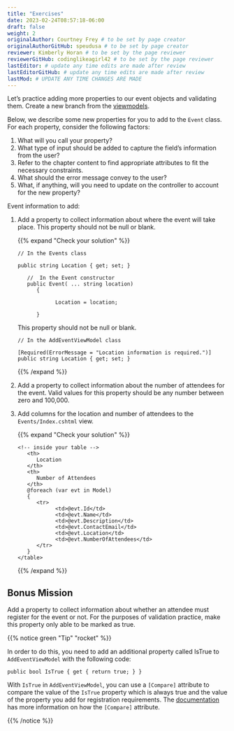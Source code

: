```yaml
---
title: "Exercises"
date: 2023-02-24T08:57:18-06:00
draft: false
weight: 2
originalAuthor: Courtney Frey # to be set by page creator
originalAuthorGitHub: speudusa # to be set by page creator
reviewer: Kimberly Horan # to be set by the page reviewer
reviewerGitHub: codinglikeagirl42 # to be set by the page reviewer
lastEditor: # update any time edits are made after review
lastEditorGitHub: # update any time edits are made after review
lastMod: # UPDATE ANY TIME CHANGES ARE MADE
---
```


Let’s practice adding more properties to our event objects and validating them. Create a new branch from the [viewmodels](LINK).

Below, we describe some new properties for you to add to the `Event` class. For each property, consider the following factors:

1. What will you call your property?
1. What type of input should be added to capture the field’s information from the user?
1. Refer to the chapter content to find appropriate attributes to fit the necessary constraints.
1. What should the error message convey to the user?
1. What, if anything, will you need to update on the controller to account for the new property?

Event information to add:

1. Add a property to collect information about where the event will take place. This property should not be null or blank.


   {{% expand "Check your solution" %}}
   ```csharp{linenos=table}
   // In the Events class

   public string Location { get; set; }

      //  In the Event constructor
      public Event( ... string location)
         {

               Location = location;

         }
   ```

   This property should not be null or blank.

   ```csharp{linenos=table}
   // In the AddEventViewModel class

   [Required(ErrorMessage = "Location information is required.")]
   public string Location { get; set; }
   ```

   {{% /expand %}}

1. Add a property to collect information about the number of attendees for the event. Valid values for this property should be any number between zero and 100,000.


1. Add columns for the location and number of attendees to the `Events/Index.cshtml` view.

   {{% expand "Check your solution" %}}
   ```html{linenos=table}
   <!-- inside your table -->
      <th>
         Location
      </th>
      <th>
         Number of Attendees
      </th>
      @foreach (var evt in Model)
      {
         <tr>
               <td>@evt.Id</td>
               <td>@evt.Name</td>
               <td>@evt.Description</td>
               <td>@evt.ContactEmail</td>
               <td>@evt.Location</td>
               <td>@evt.NumberOfAttendees</td>
         </tr>
      }
   </table>
   ```
   {{% /expand %}}



## Bonus Mission

Add a property to collect information about whether an attendee must register for the event or not. For the purposes of validation practice, make this property only able to be marked as true.

{{% notice green "Tip" "rocket" %}} 

In order to do this, you need to add an additional property called IsTrue to `AddEventViewModel` with the following code:

```csharp{linenos=table}
public bool IsTrue { get { return true; } }
```

With `IsTrue` in `AddEventViewModel`, you can use a `[Compare]` attribute to compare the value of the `IsTrue` property which is always true and the value of the property you add for registration requirements. The [documentation](https://learn.microsoft.com/en-us/dotnet/api/system.componentmodel.dataannotations.compareattribute?view=net-6.0) has more information on how the `[Compare]` attribute.

{{% /notice %}}


